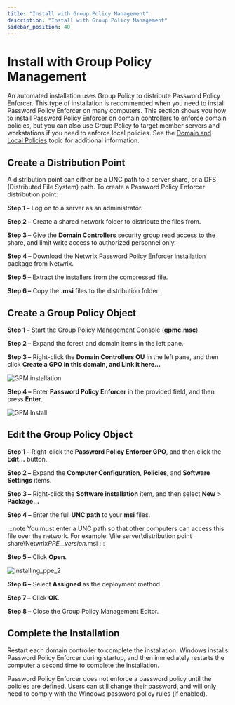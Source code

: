 ```yaml
---
title: "Install with Group Policy Management"
description: "Install with Group Policy Management"
sidebar_position: 40
---
```


# Install with Group Policy Management

An automated installation uses Group Policy to distribute Password Policy Enforcer. This type of
installation is recommended when you need to install Password Policy Enforcer on many computers.
This section shows you how to install Password Policy Enforcer on domain controllers to enforce
domain policies, but you can also use Group Policy to target member servers and workstations if you
need to enforce local policies. See the
[Domain and Local Policies](/docs/passwordpolicyenforcer/11.1/installation/domain_and_local_policies.md) topic for additional
information.

## Create a Distribution Point

A distribution point can either be a UNC path to a server share, or a DFS (Distributed File System)
path. To create a Password Policy Enforcer distribution point:

**Step 1 –** Log on to a server as an administrator.

**Step 2 –** Create a shared network folder to distribute the files from.

**Step 3 –** Give the **Domain Controllers** security group read access to the share, and limit
write access to authorized personnel only.

**Step 4 –** Download the Netwrix Password Policy Enforcer installation package from Netwrix.

**Step 5 –** Extract the installers from the compressed file.

**Step 6 –** Copy the **.msi** files to the distribution folder.

## Create a Group Policy Object

**Step 1 –** Start the Group Policy Management Console (**gpmc.msc**).

**Step 2 –** Expand the forest and domain items in the left pane.

**Step 3 –** Right-click the **Domain Controllers OU** in the left pane, and then click **Create a
GPO in this domain, and Link it here...**

![GPM installation](/images/passwordpolicyenforcer/11.1/install/gpm1.webp)

**Step 4 –** Enter **Password Policy Enforcer** in the provided field, and then press **Enter**.

![GPM Install](/images/passwordpolicyenforcer/11.1/install/gpm2.webp)

## Edit the Group Policy Object

**Step 1 –** Right-click the **Password Policy Enforcer GPO**, and then click the **Edit...**
button.

**Step 2 –** Expand the **Computer Configuration**, **Policies**, and **Software Settings** items.

**Step 3 –** Right-click the **Software installation** item, and then select **New** >
**Package...**

**Step 4 –** Enter the full **UNC path** to your **msi** files.

:::note
You must enter a UNC path so that other computers can access this file over the network.
For example: \\file server\distribution point share\Netwrix*PPE\_\_version*.msi
:::


**Step 5 –** Click **Open**.

![installing_ppe_2](/images/passwordpolicyenforcer/11.1/install/installing_ppe_2.webp)

**Step 6 –** Select **Assigned** as the deployment method.

**Step 7 –** Click **OK**.

**Step 8 –** Close the Group Policy Management Editor.

## Complete the Installation

Restart each domain controller to complete the installation. Windows installs Password Policy
Enforcer during startup, and then immediately restarts the computer a second time to complete the
installation.

Password Policy Enforcer does not enforce a password policy until the policies are defined. Users
can still change their password, and will only need to comply with the Windows password policy rules
(if enabled).
